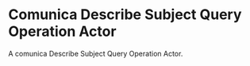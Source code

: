 # Comunica Describe Subject Query Operation Actor

A comunica Describe Subject Query Operation Actor.
